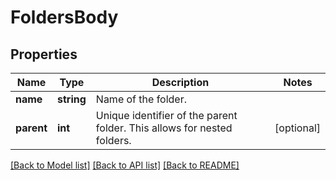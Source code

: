 # FoldersBody

## Properties
Name | Type | Description | Notes
------------ | ------------- | ------------- | -------------
**name** | **string** | Name of the folder. | 
**parent** | **int** | Unique identifier of the parent folder. This allows for nested folders. | [optional] 

[[Back to Model list]](../../README.md#documentation-for-models) [[Back to API list]](../../README.md#documentation-for-api-endpoints) [[Back to README]](../../README.md)

